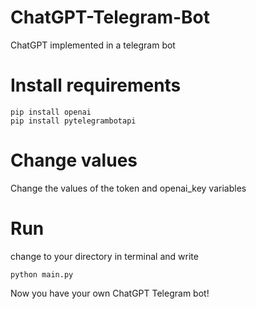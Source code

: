 # ChatGPT-Telegram-Bot
ChatGPT implemented in a telegram bot

# Install requirements

```
pip install openai
pip install pytelegrambotapi
```

# Change values

Change the values of the token and openai_key variables

# Run

change to your directory in terminal and write

```
python main.py
```

Now you have your own ChatGPT Telegram bot!
